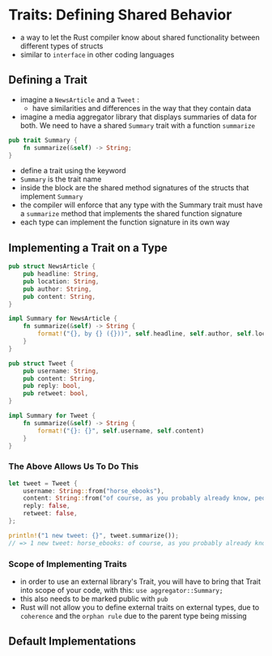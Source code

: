 # Traits: Defining Shared Behavior

- a way to let the Rust compiler know about shared functionality between different types of structs
- similar to `interface` in other coding languages

## Defining a Trait

- imagine a `NewsArticle` and a `Tweet` :
    - have similarities and differences in the way that they contain data
- imagine a media aggregator library that displays summaries of data for both. We need to have a shared `Summary` trait with a function `summarize`

```rust
pub trait Summary {
    fn summarize(&self) -> String;
}
```

- define a trait using the keyword
- `Summary` is the trait name
- inside the block are the shared method signatures of the structs that implement `Summary`
- the compiler will enforce that any type with the Summary trait must have a `summarize` method that implements the shared function signature
- each type can implement the function signature in its own way

## Implementing a Trait on a Type

```rust
pub struct NewsArticle {
    pub headline: String,
    pub location: String,
    pub author: String,
    pub content: String,
}

impl Summary for NewsArticle {
    fn summarize(&self) -> String {
        format!("{}, by {} ({}))", self.headline, self.author, self.location)
    }
}

pub struct Tweet {
    pub username: String,
    pub content: String,
    pub reply: bool,
    pub retweet: bool,
}

impl Summary for Tweet {
    fn summarize(&self) -> String {
        format!("{}: {}", self.username, self.content)
    }
}
```

### The Above Allows Us To Do This

```rust
let tweet = Tweet {
    username: String::from("horse_ebooks"),
    content: String::from("of course, as you probably already know, people"),
    reply: false,
    retweet: false,
};

println!("1 new tweet: {}", tweet.summarize());
// => 1 new tweet: horse_ebooks: of course, as you probably already know, people.
```

### Scope of Implementing Traits

- in order to use an external library's Trait, you will have to bring that Trait into scope of your code, with this: `use aggregator::Summary;`
- this also needs to be marked public with `pub`
- Rust will not allow you to define external traits on external types, due to `coherence` and the `orphan rule` due to the parent type being missing

## Default Implementations
